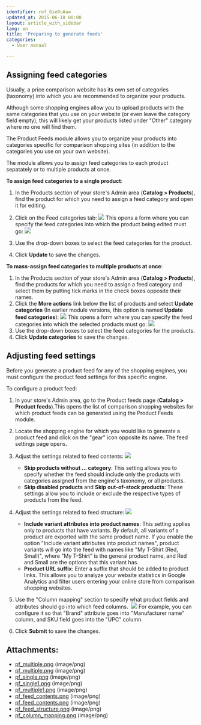 ```yaml
---
identifier: ref_Gie0uAaw
updated_at: 2015-06-18 00:00
layout: article_with_sidebar
lang: en
title: 'Preparing to generate feeds'
categories:
  - User manual

---
```



## Assigning feed categories

Usually, a price comparison website has its own set of categories (taxonomy) into which you are recommended to organize your products.

Although some shopping engines allow you to upload products with the same categories that you use on your website (or even leave the category field empty), this will likely get your products listed under "Other" category where no one will find them.

The Product Feeds module allows you to organize your products into categories specific for comparison shopping sites (in addition to the categories you use on your own website).

The module allows you to assign feed categories to each product sepatately or to multiple products at once.

**To assign feed categories to a single product**:

1.  In the Products section of your store's Admin area (**Catalog > Products**), find the product for which you need to assign a feed category and open it for editing.
2.  Click on the Feed categories tab:
    ![]({{site.baseurl}}/attachments/7504361/7602260.png)
    This opens a form where you can specify the feed categories into which the product being edited must go:
    ![]({{site.baseurl}}/attachments/7504361/7602261.png)

3.  Use the drop-down boxes to select the feed categories for the product.
4.  Click **Update** to save the changes.

**To mass-assign feed categories to multiple products at once**:

1.  In the Products section of your store's Admin area (**Catalog > Products**), find the products for which you need to assign a feed category and select them by putting tick marks in the check boxes opposite their names.
2.  Click the **More actions** link below the list of products and select **Update categories** (In earlier module versions, this option is named **Update feed categories**):
    ![]({{site.baseurl}}/attachments/7504361/7602258.png)
    This opens a form where you can specify the feed categories into which the selected products must go:
    ![]({{site.baseurl}}/attachments/7504361/7602262.png)
3.  Use the drop-down boxes to select the feed categories for the products.
4.  Click **Update categories** to save the changes.

## Adjusting feed settings

Before you generate a product feed for any of the shopping engines, you must configure the product feed settings for this specific engine.

To configure a product feed:

1.  In your store's Admin area, go to the Product feeds page (**Catalog > Product feeds**).This opens the list of comparison shopping websites for which product feeds can be generated using the Product Feeds module. 
2.  Locate the shopping engine for which you would like to generate a product feed and click on the "gear" icon opposite its name. The feed settings page opens.
3.  Adjust the settings related to feed contents:
    ![]({{site.baseurl}}/attachments/7504361/7602291.png)

    *   **Skip products without ... category**: This setting allows you to specify whether the feed should include only the products with categories assigned from the engine's taxonomy, or all products.
    *   **Skip disabled products** and **Skip out-of-stock products**: These settings allow you to include or exclude the respective types of products from the feed.
4.  Adjust the settings related to feed structure:
    ![]({{site.baseurl}}/attachments/7504361/7602293.png)

    *   **Include variant attributes into product names**: This setting applies only to products that have variants. By default, all variants of a product are exported with the same product name. If you enable the option "Include variant attributes into product names", product variants will go into the feed with names like "My T-Shirt (Red, Small)", where "My T-Shirt" is the general product name, and Red and Small are the options that this variant has.
    *   **Product URL suffix**: Enter a suffix that should be added to product links. This allows you to analyze your website statistics in Google Analytics and filter users entering your online store from comparison shopping websites.
5.  Use the "Column mapping" section to specify what product fields and attributes should go into which feed columns. 
    ![]({{site.baseurl}}/attachments/7504361/7602294.png)
    For example, you can configure it so that "Brand" attribute goes into "Manufacturer name" column, and SKU field goes into the "UPC" column.
6.  Click **Submit** to save the changes.

## Attachments:

* [pf_multiple.png]({{site.baseurl}}/attachments/7504361/7602259.png) (image/png)
* [pf_multiple.png]({{site.baseurl}}/attachments/7504361/7602258.png) (image/png)
* [pf_single.png]({{site.baseurl}}/attachments/7504361/7602260.png) (image/png)
* [pf_single1.png]({{site.baseurl}}/attachments/7504361/7602261.png) (image/png)
* [pf_multiple1.png]({{site.baseurl}}/attachments/7504361/7602262.png) (image/png)
* [pf_feed_contents.png]({{site.baseurl}}/attachments/7504361/7602292.png) (image/png)
* [pf_feed_contents.png]({{site.baseurl}}/attachments/7504361/7602291.png) (image/png)
* [pf_feed_structure.png]({{site.baseurl}}/attachments/7504361/7602293.png) (image/png)
* [pf_column_mapping.png]({{site.baseurl}}/attachments/7504361/7602294.png) (image/png)